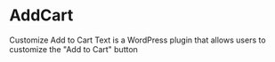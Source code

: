 # AddCart
Customize Add to Cart Text is a WordPress plugin that allows users to customize the "Add to Cart" button

